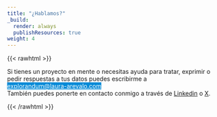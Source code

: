 ```yaml
---
title: "¿Hablamos?"
_build:
  render: always
  publishResources: true
weight: 4
---
```


{{< rawhtml >}}
<p style="text-align: left; hyphens: none">
Si tienes un proyecto en mente o necesitas ayuda para tratar, exprimir o pedir respuestas a tus datos puedes escribirme a <br><a href="mailto:explorandum@laura-arevalo.com" style="color: #ffffff; background-color: #008AD7">explorandum@laura-arevalo.com</a>  
<br>
También puedes ponerte en contacto conmigo a través de <a href="https://www.linkedin.com/in/laremartin/" target="_blank" rel="noopener noreferrer">Linkedin</a> o <a href="https://x.com/laremar71n" target="_blank" rel="noopener noreferrer">X</a>.
</p>
{{< /rawhtml >}}

